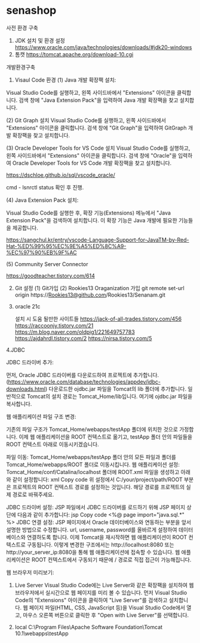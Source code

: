 # senashop
사전 환경 구축
1. JDK 설치 및 환경 설정
   https://www.oracle.com/java/technologies/downloads/#jdk20-windows
2. 톰캣
   https://tomcat.apache.org/download-10.cgi

개발환경구축
1. Visaul Code 환경
(1) Java 개발 확장팩 설치:

Visual Studio Code를 실행하고, 왼쪽 사이드바에서 "Extensions" 아이콘을 클릭합니다.
검색 창에 "Java Extension Pack"을 입력하여 Java 개발 확장팩을 찾고 설치합니다.

(2) Git Graph 설치
Visual Studio Code를 실행하고, 왼쪽 사이드바에서 "Extensions" 아이콘을 클릭합니다.
검색 창에 "Git Graph"을 입력하여 GitGraph 개발 확장팩을 찾고 설치합니다.

(3) Oracle Developer Tools for VS Code 설치
Visual Studio Code를 실행하고, 왼쪽 사이드바에서 "Extensions" 아이콘을 클릭합니다.
검색 창에 "Oracle"을 입력하여 Oracle Developer Tools for VS Code 개발 확장팩을 찾고 설치합니다.

https://dschloe.github.io/sql/vscode_oracle/

cmd - lsnrctl status 확인 후 진행.

(4) Java Extension Pack 설치:

Visual Studio Code를 실행한 후, 확장 기능(Extensions) 메뉴에서 "Java Extension Pack"을 검색하여 설치합니다. 이 확장 기능은 Java 개발에 필요한 기능들을 제공합니다.

https://sangchul.kr/entry/vscode-Language-Support-for-JavaTM-by-Red-Hat-%ED%99%95%EC%9E%A5%ED%8C%A9-%EC%97%90%EB%9F%AC

(5) Community Server Connector

https://goodteacher.tistory.com/614

2. Git 설정
(1) Git가입
(2) Rookies13 Oraganization 가입
      git remote set-url origin https://Rookies13@github.com/Rookies13/Senanam.git

3. oracle 21c

   설치 시 도움 될만한 사이트들
   https://jack-of-all-trades.tistory.com/456
   https://raccoonjy.tistory.com/21
   https://m.blog.naver.com/oldpig1/221649757783
   https://ajdahrdl.tistory.com/2
   https://nirsa.tistory.com/5

4.JDBC

JDBC 드라이버 추가:

먼저, Oracle JDBC 드라이버를 다운로드하여 프로젝트에 추가합니다. (https://www.oracle.com/database/technologies/appdev/jdbc-downloads.html)
다운로드한 ojdbc.jar 파일을 Tomcat의 lib 폴더에 추가합니다. 일반적으로 Tomcat의 설치 경로는 Tomcat_Home/lib입니다. 여기에 ojdbc.jar 파일을 복사합니다.

웹 애플리케이션 파일 구조 변경:

기존의 파일 구조가 Tomcat_Home/webapps/testApp 폴더에 위치한 것으로 가정합니다. 이제 웹 애플리케이션을 ROOT 컨텍스트로 옮기고, testApp 폴더 안의 파일들을 ROOT 컨텍스트 아래로 이동시키겠습니다.

파일 이동:
Tomcat_Home/webapps/testApp 폴더 안의 모든 파일과 폴더를 Tomcat_Home/webapps/ROOT 폴더로 이동시킵니다.
웹 애플리케이션 설정:
Tomcat_Home/conf/Catalina/localhost 폴더에 ROOT.xml 파일을 생성하고 아래와 같이 설정합니다:
xml
Copy code
<Context docBase="C:/your/project/path/ROOT" />
위 설정에서 C:/your/project/path/ROOT 부분은 프로젝트의 ROOT 컨텍스트 경로를 설정하는 것입니다. 해당 경로를 프로젝트의 실제 경로로 바꿔주세요.

JDBC 드라이버 설정:
JSP 파일에서 JDBC 드라이버를 로드하기 위해 JSP 페이지 상단에 다음과 같이 추가합니다:
jsp
Copy code
<%@ page import="java.sql.*" %>
JDBC 연결 설정:
JSP 페이지에서 Oracle 데이터베이스와 연동하는 부분을 앞서 설명한 방법으로 수정합니다. url, username, password를 올바르게 설정하여 데이터베이스와 연결하도록 합니다.
이제 Tomcat을 재시작하면 웹 애플리케이션이 ROOT 컨텍스트로 구동됩니다. 이렇게 변경한 구조에서는 http://localhost:8080 또는 http://your_server_ip:8080을 통해 웹 애플리케이션에 접속할 수 있습니다. 웹 애플리케이션은 ROOT 컨텍스트에서 구동되기 때문에 / 경로로 직접 접근이 가능해집니다.

















웹 브라우저 미리보기:
1. Live Server
Visual Studio Code에는 Live Server와 같은 확장팩을 설치하여 웹 브라우저에서 실시간으로 웹 페이지를 미리 볼 수 있습니다.
먼저 Visual Studio Code의 "Extensions" 아이콘을 클릭하여 "Live Server"를 검색하고 설치합니다.
웹 페이지 파일(HTML, CSS, JavaScript 등)을 Visual Studio Code에서 열고, 마우스 오른쪽 버튼으로 클릭한 후 "Open with Live Server"를 선택합니다.

2. local
C:\Program Files\Apache Software Foundation\Tomcat 10.1\webapps\testApp

